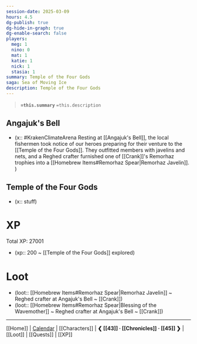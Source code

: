 ```yaml
---
session-date: 2025-03-09
hours: 4.5
dg-publish: true
dg-hide-in-graph: true
dg-enable-search: false
players:
  meg: 1
  nino: 0
  mat: 1
  katie: 1
  nick: 1
  stasia: 1
summary: Temple of the Four Gods
saga: Sea of Moving Ice
description: Temple of the Four Gods
---
```


> **`=this.summary`**
> `=this.description`

## Angajuk's Bell
- (x::  #KrakenClimateArena Resting at [[Angajuk's Bell]], the local fishermen took notice of our heroes preparing for their venture to the [[Temple of the Four Gods]]. They outfitted members with javelins and nets, and a Reghed crafter furnished one of [[Crank]]'s Remorhaz trophies into a [[Homebrew Items#Remorhaz Spear|Remorhaz Javelin]]. )

## Temple of the Four Gods
- (x::  stuff)


# XP
Total XP: 27001
- (xp:: 200 ~ [[Temple of the Four Gods]] explored) 

# Loot
- (loot::  [[Homebrew Items#Remorhaz Spear|Remorhaz Javelin]] ~ Reghed crafter at Angajuk's Bell ~ [[Crank]])
- (loot::  [[Homebrew Items#Remorhaz Spear|Blessing of the Wavemother]] ~ Reghed crafter at Angajuk's Bell ~ [[Crank]])

---
[[Home]] | [Calendar](https://app.fantasy-calendar.com/calendars/38f9e3f5098bac1f655a4fb4241f35eb) | [[Characters]] | **❮ [[43]] · [[Chronicles]] ·  [[45]] ❯** | [[Loot]] | [[Quests]]  | [[XP]]